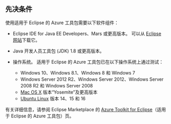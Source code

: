 ## <a name="prerequisites"></a>先决条件
使用适用于 Eclipse 的 Azure 工具包需要以下软件组件：

* Eclipse IDE for Java EE Developers、Mars 或更高版本。 可以从 [Eclipse 网站](http://www.eclipse.org/downloads/)下载它。

* Java 开发人员工具包 (JDK) 1.8 或更高版本。

* 操作系统。 适用于 Eclipse 的 Azure 工具包已在以下操作系统上通过测试：
  
  * Windows 10、Windows 8.1、Windows 8 和 Windows 7
  * Windows Server 2012 R2、Windows Server 2012、Windows Server 2008 R2 和 Windows Server 2008
  * [Mac OS X](http://www.apple.com/osx) 版本“Yosemite”及更高版本
  * [Ubuntu Linux](http://www.ubuntu.com) 版本 14、15 和 16

有关详细信息，请参阅 Eclipse Marketplace 的 [Azure Toolkit for Eclipse](http://marketplace.eclipse.org/content/azure-toolkit-eclipse)（适用于 Eclipse 的 Azure 工具包）页。

<!--
> [!IMPORTANT]
> If you are using the Azure Toolkit for Eclipse on Windows, the toolkit requires installing the Azure SDK 2.9.6 or later in order to use the Azure emulator. You have two options for installing the Azure SDK:
> 
> * You can download and install the Azure SDK by using the [Web Platform Installer (WebPI)](http://go.microsoft.com/fwlink/?LinkID=252838).
> * If you do not have the Azure SDK installed when you create your first Azure deployment project, you will be prompted to automatically download install the requisite version of the Azure SDK.
> 
> Note that the Azure SDK is required on Windows only.
> 
> 
-->
